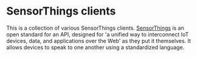 # SensorThings clients

This is a collection of various SensorThings clients. [SensorThings](https://github.com/opengeospatial/sensorthings) is an open standard for an API, designed for 'a unified way to interconnect IoT devices, data, and applications over the Web' as they put it themselves. It allows devices to speak to one another using a standardized language. 
